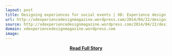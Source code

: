 ```yaml
---
layout: post
title: Designing experiences for social events | XD: Experience design magazine
url: http://xdexperiencedesignmagazine.wordpress.com/2014/04/22/designing-experiences-for-social-events/
source: http://xdexperiencedesignmagazine.wordpress.com/2014/04/22/designing-experiences-for-social-events/
domain: xdexperiencedesignmagazine.wordpress.com
image: 
---
```


<p></p>
<center><p><a href="http://xdexperiencedesignmagazine.wordpress.com/2014/04/22/designing-experiences-for-social-events/" style='padding:25px; font-sze:18px; font-weight: bold;'>Read Full Story</a></p></center>
